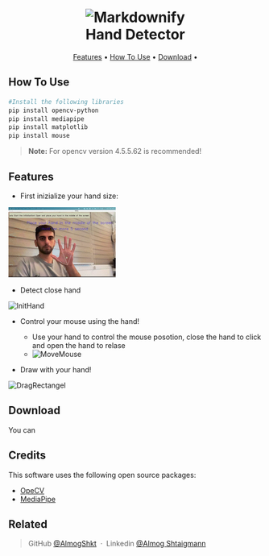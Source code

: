 <h1 align="center">
  <br>
  <img src="https://raw.githubusercontent.com/amitmerchant1990/electron-markdownify/master/app/img/markdownify.png" alt="Markdownify" width="200"></a>
  <br>
  Hand Detector
  <br>
</h1>



<p align="center">
  <a href="#features">Features</a> •
  <a href="#how-to-use">How To Use</a> •
  <a href="#download">Download</a> •
</p>

## How To Use



```bash
#Install the following libraries 
pip install opencv-python
pip install mediapipe
pip install matplotlib
pip install mouse
```

> **Note:**
>For opencv version  4.5.5.62  is recommended!


## Features
* First inizialize your hand size:

![InitHand](https://github.com/AlmogShKt/HandDetection/blob/master/Demo/Demo-Init_AdobeExpress.gif)

* Detect close hand

![InitHand](https://github.com/AlmogShKt/HandDetection/blob/master/Demo/Demo-IsCloseHand.gif)


* Control your mouse using the hand!

  - Use your hand to control the mouse posotion, close the hand to click and open the hand to relase
  - ![MoveMouse](https://github.com/AlmogShKt/HandDetection/blob/master/Demo/Demo-MoveMouse.gif)
  

* Draw with your hand!

![DragRectangel](https://github.com/AlmogShKt/HandDetection/blob/master/Demo/Demo-DragRec_AdobeExpress.gif)




## Download

You can 

## Credits

This software uses the following open source packages:

- [OpeCV](https://opencv.org/)
- [MediaPipe](https://google.github.io/mediapipe/)

## Related

> GitHub [@AlmogShkt](https://github.com/AlmogShKt) &nbsp;&middot;&nbsp;
> Linkedin [@Almog Shtaigmann](https://www.linkedin.com/in/almog-shtaigmann/)


